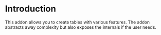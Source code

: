 # Introduction

This addon allows you to create tables with various features. The addon abstracts away complexity but also exposes the internals if the user needs.